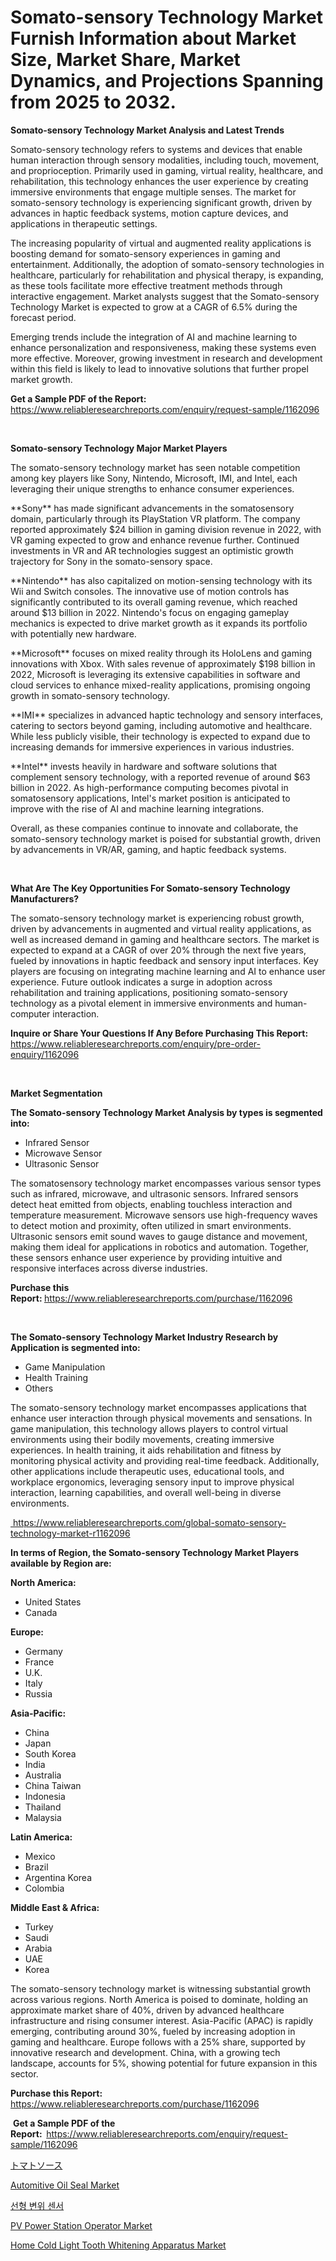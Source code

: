 <p><h1>Somato-sensory Technology Market Furnish Information about Market Size, Market Share, Market Dynamics, and Projections Spanning from 2025 to 2032.</h1></p><p><strong>Somato-sensory Technology Market Analysis and Latest Trends</strong></p>
<p><p>Somato-sensory technology refers to systems and devices that enable human interaction through sensory modalities, including touch, movement, and proprioception. Primarily used in gaming, virtual reality, healthcare, and rehabilitation, this technology enhances the user experience by creating immersive environments that engage multiple senses. The market for somato-sensory technology is experiencing significant growth, driven by advances in haptic feedback systems, motion capture devices, and applications in therapeutic settings.</p><p>The increasing popularity of virtual and augmented reality applications is boosting demand for somato-sensory experiences in gaming and entertainment. Additionally, the adoption of somato-sensory technologies in healthcare, particularly for rehabilitation and physical therapy, is expanding, as these tools facilitate more effective treatment methods through interactive engagement. Market analysts suggest that the Somato-sensory Technology Market is expected to grow at a CAGR of 6.5% during the forecast period. </p><p>Emerging trends include the integration of AI and machine learning to enhance personalization and responsiveness, making these systems even more effective. Moreover, growing investment in research and development within this field is likely to lead to innovative solutions that further propel market growth.</p></p>
<p><strong>Get a Sample PDF of the Report:&nbsp;</strong> <a href="https://www.reliableresearchreports.com/enquiry/request-sample/1162096?utm_campaign=38&utm_medium=2&utm_source=Github&utm_content=ia&utm_term=24032025&utm_id=somato-sensory-technology">https://www.reliableresearchreports.com/enquiry/request-sample/1162096</a></p>
<p>&nbsp;</p>
<p><strong>Somato-sensory Technology Major Market Players</strong></p>
<p><p>The somato-sensory technology market has seen notable competition among key players like Sony, Nintendo, Microsoft, IMI, and Intel, each leveraging their unique strengths to enhance consumer experiences.</p><p>**Sony** has made significant advancements in the somatosensory domain, particularly through its PlayStation VR platform. The company reported approximately $24 billion in gaming division revenue in 2022, with VR gaming expected to grow and enhance revenue further. Continued investments in VR and AR technologies suggest an optimistic growth trajectory for Sony in the somato-sensory space.</p><p>**Nintendo** has also capitalized on motion-sensing technology with its Wii and Switch consoles. The innovative use of motion controls has significantly contributed to its overall gaming revenue, which reached around $13 billion in 2022. Nintendo's focus on engaging gameplay mechanics is expected to drive market growth as it expands its portfolio with potentially new hardware.</p><p>**Microsoft** focuses on mixed reality through its HoloLens and gaming innovations with Xbox. With sales revenue of approximately $198 billion in 2022, Microsoft is leveraging its extensive capabilities in software and cloud services to enhance mixed-reality applications, promising ongoing growth in somato-sensory technology.</p><p>**IMI** specializes in advanced haptic technology and sensory interfaces, catering to sectors beyond gaming, including automotive and healthcare. While less publicly visible, their technology is expected to expand due to increasing demands for immersive experiences in various industries.</p><p>**Intel** invests heavily in hardware and software solutions that complement sensory technology, with a reported revenue of around $63 billion in 2022. As high-performance computing becomes pivotal in somatosensory applications, Intel's market position is anticipated to improve with the rise of AI and machine learning integrations.</p><p>Overall, as these companies continue to innovate and collaborate, the somato-sensory technology market is poised for substantial growth, driven by advancements in VR/AR, gaming, and haptic feedback systems.</p></p>
<p>&nbsp;</p>
<p><strong>What Are The Key Opportunities For Somato-sensory Technology Manufacturers?</strong></p>
<p><p>The somato-sensory technology market is experiencing robust growth, driven by advancements in augmented and virtual reality applications, as well as increased demand in gaming and healthcare sectors. The market is expected to expand at a CAGR of over 20% through the next five years, fueled by innovations in haptic feedback and sensory input interfaces. Key players are focusing on integrating machine learning and AI to enhance user experience. Future outlook indicates a surge in adoption across rehabilitation and training applications, positioning somato-sensory technology as a pivotal element in immersive environments and human-computer interaction.</p></p>
<p><strong>Inquire or Share Your Questions If Any Before Purchasing This Report:</strong> <a href="https://www.reliableresearchreports.com/enquiry/pre-order-enquiry/1162096?utm_campaign=38&utm_medium=2&utm_source=Github&utm_content=ia&utm_term=24032025&utm_id=somato-sensory-technology">https://www.reliableresearchreports.com/enquiry/pre-order-enquiry/1162096</a></p>
<p>&nbsp;</p>
<p><strong>Market Segmentation</strong></p>
<p><strong>The Somato-sensory Technology Market Analysis by types is segmented into:</strong></p>
<p><ul><li>Infrared Sensor</li><li>Microwave Sensor</li><li>Ultrasonic Sensor</li></ul></p>
<p><p>The somatosensory technology market encompasses various sensor types such as infrared, microwave, and ultrasonic sensors. Infrared sensors detect heat emitted from objects, enabling touchless interaction and temperature measurement. Microwave sensors use high-frequency waves to detect motion and proximity, often utilized in smart environments. Ultrasonic sensors emit sound waves to gauge distance and movement, making them ideal for applications in robotics and automation. Together, these sensors enhance user experience by providing intuitive and responsive interfaces across diverse industries.</p></p>
<p><strong>Purchase this Report:&nbsp;</strong><a href="https://www.reliableresearchreports.com/purchase/1162096?utm_campaign=38&utm_medium=2&utm_source=Github&utm_content=ia&utm_term=24032025&utm_id=somato-sensory-technology">https://www.reliableresearchreports.com/purchase/1162096</a></p>
<p>&nbsp;</p>
<p><strong>The Somato-sensory Technology Market Industry Research by Application is segmented into:</strong></p>
<p><ul><li>Game Manipulation</li><li>Health Training</li><li>Others</li></ul></p>
<p><p>The somato-sensory technology market encompasses applications that enhance user interaction through physical movements and sensations. In game manipulation, this technology allows players to control virtual environments using their bodily movements, creating immersive experiences. In health training, it aids rehabilitation and fitness by monitoring physical activity and providing real-time feedback. Additionally, other applications include therapeutic uses, educational tools, and workplace ergonomics, leveraging sensory input to improve physical interaction, learning capabilities, and overall well-being in diverse environments.</p></p>
<p><a href="https://www.reliableresearchreports.com/global-somato-sensory-technology-market-r1162096?utm_campaign=38&utm_medium=2&utm_source=Github&utm_content=ia&utm_term=24032025&utm_id=somato-sensory-technology">&nbsp;https://www.reliableresearchreports.com/global-somato-sensory-technology-market-r1162096</a></p>
<p><strong>In terms of Region, the Somato-sensory Technology Market Players available by Region are:</strong></p>
<p>
    <p> <strong> North America: </strong>
        <ul>
            <li>United States</li>
            <li>Canada</li>
        </ul>
        </p> 
    <p> <strong> Europe: </strong>
        <ul>
            <li>Germany</li>
            <li>France</li>
            <li>U.K.</li>
            <li>Italy</li>
            <li>Russia</li>
        </ul>
        </p> 
    <p> <strong> Asia-Pacific: </strong>
        <ul>
            <li>China</li>
            <li>Japan</li>
            <li>South Korea</li>
            <li>India</li>
            <li>Australia</li>
            <li>China Taiwan</li>
            <li>Indonesia</li>
            <li>Thailand</li>
            <li>Malaysia</li>
        </ul>
        </p> 
    <p> <strong> Latin America: </strong>
        <ul>
            <li>Mexico</li>
            <li>Brazil</li>
            <li>Argentina Korea</li>
            <li>Colombia</li>
        </ul>
        </p> 
    <p> <strong> Middle East & Africa: </strong>
        <ul>
            <li>Turkey</li>
            <li>Saudi</li>
            <li>Arabia</li>
            <li>UAE</li>
            <li>Korea</li>
        </ul>
    </p>
    </p>
<p><p>The somato-sensory technology market is witnessing substantial growth across various regions. North America is poised to dominate, holding an approximate market share of 40%, driven by advanced healthcare infrastructure and rising consumer interest. Asia-Pacific (APAC) is rapidly emerging, contributing around 30%, fueled by increasing adoption in gaming and healthcare. Europe follows with a 25% share, supported by innovative research and development. China, with a growing tech landscape, accounts for 5%, showing potential for future expansion in this sector.</p></p>
<p><strong>Purchase this Report: </strong><a href="https://www.reliableresearchreports.com/purchase/1162096?utm_campaign=38&utm_medium=2&utm_source=Github&utm_content=ia&utm_term=24032025&utm_id=somato-sensory-technology">https://www.reliableresearchreports.com/purchase/1162096</a></p>
<p>&nbsp;<strong>Get a Sample PDF of the Report:&nbsp;&nbsp;</strong><a href="https://www.reliableresearchreports.com/enquiry/request-sample/1162096?utm_campaign=38&utm_medium=2&utm_source=Github&utm_content=ia&utm_term=24032025&utm_id=somato-sensory-technology">https://www.reliableresearchreports.com/enquiry/request-sample/1162096</a></p>
<p><strong></strong></p>
<p><p><a href="https://github.com/mohamedbakry57/Market-Research-Report-List-7/blob/main/776562448294.md?utm_campaign=38&utm_medium=2&utm_source=Github&utm_content=ia&utm_term=24032025&utm_id=somato-sensory-technology">トマトソース</a></p><p><a href="https://github.com/ghaligopezf5/Market-Research-Report-List-1/blob/main/automitive-oil-seal-market.md?utm_campaign=38&utm_medium=2&utm_source=Github&utm_content=ia&utm_term=24032025&utm_id=somato-sensory-technology">Automitive Oil Seal Market</a></p><p><a href="https://github.com/laholand/Market-Research-Report-List-7/blob/main/250336148983.md?utm_campaign=38&utm_medium=2&utm_source=Github&utm_content=ia&utm_term=24032025&utm_id=somato-sensory-technology">선형 변위 센서</a></p><p><a href="https://github.com/decockogbaro25/Market-Research-Report-List-1/blob/main/pv-power-station-operator-market.md?utm_campaign=38&utm_medium=2&utm_source=Github&utm_content=ia&utm_term=24032025&utm_id=somato-sensory-technology">PV Power Station Operator Market</a></p><p><a href="https://github.com/drielvinki/Market-Research-Report-List-1/blob/main/home-cold-light-tooth-whitening-apparatus-market.md?utm_campaign=38&utm_medium=2&utm_source=Github&utm_content=ia&utm_term=24032025&utm_id=somato-sensory-technology">Home Cold Light Tooth Whitening Apparatus Market</a></p></p>